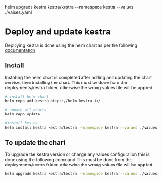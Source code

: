 

helm upgrade kestra kestra/kestra --namespace kestra --values ./values.yaml

# Deploy and update kestra
Deploying kestra is done using the helm chart as per the following [documentation](https://docs.kestra.com/deploying-kestra/)

## Install 

Installing the helm chart is completed after adding and updating the chart service, then installing the chart. 
This must be done from the deployments/kestra folder, otherwise the wrong values file will be applied

```bash
# install helm chart
helm repo add kestra https://helm.kestra.io/

# update all charts
helm repo update

#install kestra
helm install kestra kestra/kestra --namespace kestra --values ./values.yaml
```

## To update the chart
To upgrade the kestra version or change any values configuration this is done using the following command
This must be done from the deployments/kestra folder, otherwise the wrong values file will be applied

```bash
helm upgrade kestra kestra/kestra --namespace kestra --values ./values.yaml
```
